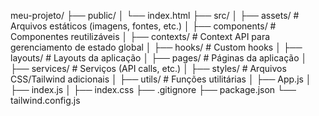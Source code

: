 meu-projeto/
├── public/
│   └── index.html
├── src/
│   ├── assets/            # Arquivos estáticos (imagens, fontes, etc.)
│   ├── components/        # Componentes reutilizáveis
│   ├── contexts/          # Context API para gerenciamento de estado global
│   ├── hooks/             # Custom hooks
│   ├── layouts/           # Layouts da aplicação
│   ├── pages/             # Páginas da aplicação
│   ├── services/          # Serviços (API calls, etc.)
│   ├── styles/            # Arquivos CSS/Tailwind adicionais
│   ├── utils/             # Funções utilitárias
│   ├── App.js
│   ├── index.js
│   ├── index.css
├── .gitignore
├── package.json
└── tailwind.config.js